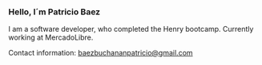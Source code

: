 ### Hello, I´m Patricio Baez

I am a software developer, who completed the Henry bootcamp. Currently working at MercadoLibre.

Contact information:
baezbuchananpatricio@gmail.com

<!--
**patriciobaez/patriciobaez** is a ✨ _special_ ✨ repository because its `README.md` (this file) appears on your GitHub profile.

Here are some ideas to get you started:

- 🔭 I’m currently working on ...
- 🌱 I’m currently learning ...
- 👯 I’m looking to collaborate on ...
- 🤔 I’m looking for help with ...
- 💬 Ask me about ...
- 📫 How to reach me: ...
- 😄 Pronouns: ...
- ⚡ Fun fact: ...
-->
